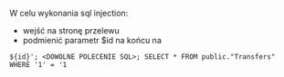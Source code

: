 W celu wykonania sql injection:
- wejść na stronę przelewu
- podmienić parametr $id na końcu na

```
${id}'; <DOWOLNE POLECENIE SQL>; SELECT * FROM public."Transfers" WHERE '1' = '1
```
